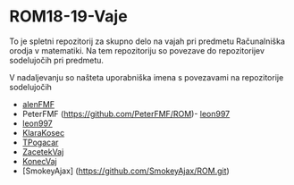 # ROM18-19-Vaje

To je spletni repozitorij za skupno delo na vajah pri predmetu Računalniška orodja v matematiki.
Na tem repozitoriju so povezave do repozitorijev sodelujočih pri predmetu.

V nadaljevanju so našteta uporabniška imena s povezavami na repozitorije sodelujočih

- [alenFMF](https://github.com/alenFMF/ROM18-19-Vaje)
- PeterFMF (https://github.com/PeterFMF/ROM)- [leon997](https://github.com/leon997/ROM)
- [leon997](https://github.com/leon997/ROM)
- [KlaraKosec](https://github.com/KlaraKosec/hzt)
 - [TPogacar](https://github.com/TPogacar/ROM)
- [ZacetekVaj](https://github.com/ZacetekVaj/ROM)
- [KonecVaj](https://github.com/KonecVaj/ROM)
- [SmokeyAjax] (https://github.com/SmokeyAjax/ROM.git)
